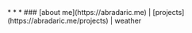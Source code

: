 <link rel="stylesheet" href="style.css">
<script src="script.js"></script>
<title>Antonio</title>
* * *
### [about me](https://abradaric.me)   |   [projects](https://abradaric.me/projects)   |   weather
<div id="main">
<div id="content"></div>
</div>
<style>
  #content {
   display: 'block';
   background: 'red';
   box-sizing: 'content-box'
   float: 'none'
   line-height: 'normal'
   position: 'static'
   z-index: 'auto'
  }
</style>

<script>
  fetch("https://wttr.in")
    .then((res) => res.text())
    .then((data) => {
      const domParser = new DOMParser();
      const dom = domParser.parseFromString(data, "text/html");
      const table = dom.getElementsByTagName("pre")[0];
      document.getElementById("content").innerText = table.innerText;
    });
</script>
